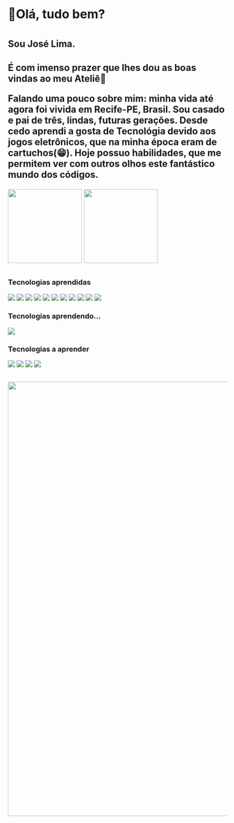  <h1>🗽Olá, tudo bem?<h1> <h2>Sou José Lima.<h2>
 <p>É com imenso prazer que lhes dou as boas vindas ao meu Ateliê🤖</p>
   <p>Falando uma pouco sobre mim: minha vida até agora foi vivida em Recife-PE, Brasil. Sou casado e pai de três, lindas, futuras gerações. Desde cedo aprendi a gosta de Tecnológia devido aos jogos eletrônicos, que na minha época eram de cartuchos(😁). Hoje possuo habilidades, que me permitem ver com outros olhos este fantástico mundo dos códigos.</p>
 
 <div>
  <img src="https://github-readme-stats.vercel.app/api?username=claudius281930&show_icons=true&theme=radical" height=170px</> 
  <img src="https://github-readme-stats.vercel.app/api/top-langs/?username=claudius281930&layout=compact" height=170px</> 
 </div>

 ##
 
 <div>
  <h3>Tecnologias aprendidas</h3>
  <img src="https://img.shields.io/badge/JavaScript-100016?style=for-the-badge&logo=javascript&logoColor=F7DF1E" />
  <img src="https://img.shields.io/badge/CSS-100000?style=for-the-badge&logo=css3&logoColor=white" />
  <img src="https://img.shields.io/badge/HTML5-100000?style=for-the-badge&logo=html5&logoColor=white" />
  <img src="https://img.shields.io/badge/Sequelize-100000?style=for-the-badge&logo=Sequelize&logoColor=white" />
  <img src="https://img.shields.io/badge/MySQL-100000?style=for-the-badge&logo=mysql&logoColor=white" />
  <img src="https://img.shields.io/badge/Node-100000?style=for-the-badge&logo=nodedotjs&logoColor=white" />
  <img src="https://img.shields.io/badge/React-100000?style=for-the-badge&logo=react&logoColor=61DAFB" />
  <img src="https://img.shields.io/badge/Express-100000?style=for-the-badge&logo=express&logoColor=white" /> 
  <img src="https://img.shields.io/badge/Postman-100000?style=for-the-badge&logo=Postman&logoColor=white" />
  <img src="https://img.shields.io/badge/Xampp-100000?style=for-the-badge&logo=xampp&logoColor=white" />
  <img src= "https://img.shields.io/badge/Workbench-100000?style=for-the-badge&logo=workbench&logoColor=white" />
  
  <h3>Tecnologias aprendendo...</h3>
  <img src="https://img.shields.io/badge/Nest-100000?style=for-the-badge&logo=nest&logoColor=white" />
    
 <h3>Tecnologias a aprender</h3>
 <img src="https://img.shields.io/badge/Jest-100000?style=for-the-badge&logo=jest&logoColor=white" />
 <img src="https://img.shields.io/badge/Rust-100000?style=for-the-badge&logo=rust&logoColor=white" />
 <img src="https://img.shields.io/badge/Deno-100000?style=for-the-badge&logo=deno&logoColor=white" />
 <img src="https://img.shields.io/badge/Bun-100000?style=for-the-badge&logo=bun&logoColor=white" />
 </div>
 
 ##

<div>
<img src="https://github-profile-summary-cards.vercel.app/api/cards/profile-details?username=claudius281930&theme=vue" width=1000px/>
</div>
